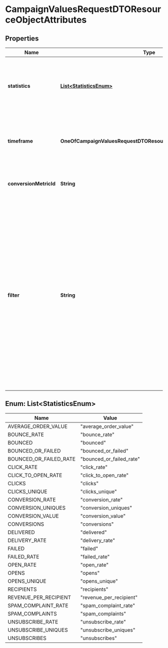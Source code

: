 # CampaignValuesRequestDTOResourceObjectAttributes

## Properties
Name | Type | Description | Notes
------------ | ------------- | ------------- | -------------
**statistics** | [**List&lt;StatisticsEnum&gt;**](#List&lt;StatisticsEnum&gt;) | List of statistics to query for. All rate statistics will be returned in fractional form [0.0, 1.0] | 
**timeframe** | **OneOfCampaignValuesRequestDTOResourceObjectAttributesTimeframe** | The timeframe to query for data within. The max length a timeframe can be is 1 year | 
**conversionMetricId** | **String** | ID of the metric to be used for conversion statistics | 
**filter** | **String** | API filter string used to filter the query. Allowed filters are send_channel, campaign_id. Allowed operators are equals, contains-any. Only one filter can be used per attribute, only AND can be used as a combination operator. Max of 100 messages per ANY filter. When filtering on send_channel, allowed values are email, push-notification, sms. |  [optional]

<a name="List<StatisticsEnum>"></a>
## Enum: List&lt;StatisticsEnum&gt;
Name | Value
---- | -----
AVERAGE_ORDER_VALUE | &quot;average_order_value&quot;
BOUNCE_RATE | &quot;bounce_rate&quot;
BOUNCED | &quot;bounced&quot;
BOUNCED_OR_FAILED | &quot;bounced_or_failed&quot;
BOUNCED_OR_FAILED_RATE | &quot;bounced_or_failed_rate&quot;
CLICK_RATE | &quot;click_rate&quot;
CLICK_TO_OPEN_RATE | &quot;click_to_open_rate&quot;
CLICKS | &quot;clicks&quot;
CLICKS_UNIQUE | &quot;clicks_unique&quot;
CONVERSION_RATE | &quot;conversion_rate&quot;
CONVERSION_UNIQUES | &quot;conversion_uniques&quot;
CONVERSION_VALUE | &quot;conversion_value&quot;
CONVERSIONS | &quot;conversions&quot;
DELIVERED | &quot;delivered&quot;
DELIVERY_RATE | &quot;delivery_rate&quot;
FAILED | &quot;failed&quot;
FAILED_RATE | &quot;failed_rate&quot;
OPEN_RATE | &quot;open_rate&quot;
OPENS | &quot;opens&quot;
OPENS_UNIQUE | &quot;opens_unique&quot;
RECIPIENTS | &quot;recipients&quot;
REVENUE_PER_RECIPIENT | &quot;revenue_per_recipient&quot;
SPAM_COMPLAINT_RATE | &quot;spam_complaint_rate&quot;
SPAM_COMPLAINTS | &quot;spam_complaints&quot;
UNSUBSCRIBE_RATE | &quot;unsubscribe_rate&quot;
UNSUBSCRIBE_UNIQUES | &quot;unsubscribe_uniques&quot;
UNSUBSCRIBES | &quot;unsubscribes&quot;
